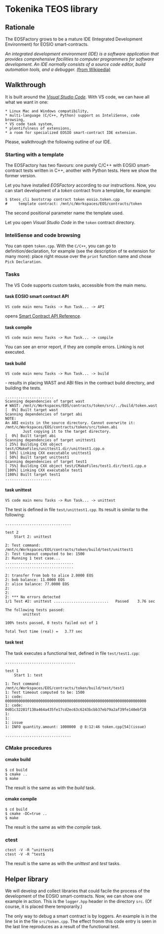 # Tokenika TEOS library


## Rationale

The EOSFactory grows to be a mature IDE (Integrated Development Environment) for EOSIO smart-contracts.

*An integrated development environment (IDE) is a software application that provides comprehensive facilities to computer programmers for software development. An IDE normally consists of a source code editor, build automation tools, and a debugger.* [ (from Wikipedia)](#https://en.wikipedia.org/wiki/Integrated_development_environment)


## Walkthrough

It is built around the [*Visual Studio Code*](#https://code.visualstudio.com/). With VS code, we can have all what we want in one:

    * Linux Mac and Windows compatibility,
    * multi-language (C/C++, Python) support as InteliSense, code browsing,
    * VS code task system,
    * plentifulness of extensions, 
    * a room for specialized EOSIO smart-contract IDE extension.

Please, walkthrough the following outline of our IDE.


### Starting with a template

The EOSFactory has two flavours: one purely C/C++ with EOSIO smart-contract tests written in C++, another with Python tests. Here we show the former version.

Let you have installed *EOSFactory* according to our instructions. Now, you can start development of a *token* contract from a template, for example:
```
$ $teos_cli bootstrap contract token eosio.token.cpp
#     template contract: /mnt/c/Workspaces/EOS/contracts/token
```
The second positional parameter name the template used. 

Let you open *Visual Studio Code* in the `token` contract directory.


### InteliSense and code browsing

You can open `token.cpp`. With the `C/C++`, you can go to definition/declaration, for example (see the description of te extension for many more): place right mouse over the `print` function name and chose `Pick Declaration`.


### Tasks

The VS Code supports custom tasks, accessible from the main menu.


#### task EOSIO smart contract API

```
VS code main menu Tasks -> Run Task... -> API
```
opens [Smart Contract API Reference](#https://eosio.github.io/eos/group__contractdev.html).


#### task compile
```
VS code main menu Tasks -> Run Task... -> compile
```
You can see an error report, if they are compile errors. Linking is not executed.


####  task build
```
VS code main menu Tasks -> Run Task... -> build
```
\- results in placing WAST and ABI files in the contract build directory, and building the tests.

```
......................
Scanning dependencies of target wast
# WAST: /mnt/c/Workspaces/EOS/contracts/token/src/../build/token.wast
[  0%] Built target wast
Scanning dependencies of target abi
NOTE:
An ABI exists in the source directory. Cannot overwrite it:
/mnt/c/Workspaces/EOS/contracts/token/src/token.abi
        Just copying it to the target directory.
[  0%] Built target abi
Scanning dependencies of target unittest1
[ 25%] Building CXX object test/CMakeFiles/unittest1.dir/unittest1.cpp.o
[ 50%] Linking CXX executable unittest1
[ 50%] Built target unittest1
Scanning dependencies of target test1
[ 75%] Building CXX object test/CMakeFiles/test1.dir/test1.cpp.o
[100%] Linking CXX executable test1
[100%] Built target test1
.....................
```


#### task unittest

```
VS code main menu Tasks -> Run Task... -> unittest
```
The test is defined in file `test/unittest1.cpp`. Its result is similar to the following:
```
..............................

test 2
    Start 2: unittest

2: Test command: /mnt/c/Workspaces/EOS/contracts/token/build/test/unittest1
2: Test timeout computed to be: 1500
2: Running 1 test case...
...............................
...............................

2: transfer from bob to alice 2.0000 EOS
2: bob balance: 11.0000 EOS
2: alice balance: 77.0000 EOS
2:
2:
2: *** No errors detected
1/1 Test #2: unittest .........................   Passed    3.76 sec

The following tests passed:
        unittest

100% tests passed, 0 tests failed out of 1

Total Test time (real) =   3.77 sec
```


#### task test

The task executes a functional test, defined in file `test/test1.cpp`:
```
................................

test 1
    Start 1: test

1: Test command: /mnt/c/Workspaces/EOS/contracts/token/build/test/test1
1: Test timeout computed to be: 1500
1: code: 0000000000000000000000000000000000000000000000000000000000000000
1: code: 0d01c32281f130a464a435fe17cd2ec63c6243bcbb37eb79a2af39fe140ebf28
1:
1:
1: issue
1: INFO quantity.amount: 1000000  @ 8:12:46 token.cpp[54](issue)

..............................
```


### CMake procedures


#### cmake build

```
$ cd build
$ cmake ..
$ make
```

The result is the same as with the *build* task.


#### cmake compile

```
$ cd build
$ cmake -DC=true ..
$ make
```
The result is the same as with the *compile* task.


### ctest

```
ctest -V -R ^unittest$
ctest -V -R ^test$
```
The result is the same as with the *unittest* and *test* tasks.

## Helper library

We will develop and collect libraries that could facile the process of the development of the EOSIO smart-contracts. Now, we can show one example in action. This is the `logger.hpp` header in the directory `src`. (Of course, it is placed there temporarily.)

The only way to debug a smart contract is by loggers. An example is in the line `54` in the file `src/token.cpp`. The effect fronm this code entry is seen in the last line reproduces as a result of the functional test.


